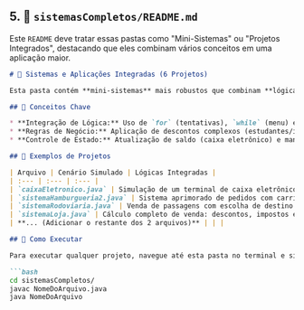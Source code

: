 ## 5. 🛒 `sistemasCompletos/README.md`

Este `README` deve tratar essas pastas como "Mini-Sistemas" ou "Projetos Integrados", destacando que eles combinam vários conceitos em uma aplicação maior.

```markdown
# 🛒 Sistemas e Aplicações Integradas (6 Projetos)

Esta pasta contém **mini-sistemas** mais robustos que combinam **lógica de negócios**, estruturas de repetição e condicionais em um único fluxo de aplicação.

## 🎯 Conceitos Chave

* **Integração de Lógica:** Uso de `for` (tentativas), `while` (menu) e `switch` (opções) na mesma aplicação.
* **Regras de Negócio:** Aplicação de descontos complexos (estudantes/idosos) e cálculo de impostos.
* **Controle de Estado:** Atualização de saldo (caixa eletrônico) e manipulação de listas de pedidos (`ArrayList` implícito nos sistemas de lanchonete).

## 📁 Exemplos de Projetos

| Arquivo | Cenário Simulado | Lógicas Integradas |
| :--- | :--- | :--- |
| `caixaEletronico.java` | Simulação de um terminal de caixa eletrônico com login, depósito e saque. | `for`, `while`, `switch-case`, `if/else`. |
| `sistemaHamburgueria2.java` | Sistema aprimorado de pedidos com carrinho, adição, remoção e aplicação de descontos. | `ArrayList`, `if/else`, Laços. |
| `sistemaRodoviaria.java` | Venda de passagens com escolha de destino e aplicação de descontos por idade. | Condicionais complexas (`if/else if`). |
| `sistemaLoja.java` | Cálculo completo de venda: descontos, impostos e parcelamento. | Múltiplos cálculos e formatação. |
| **... (Adicionar o restante dos 2 arquivos)** | | |

## 🚀 Como Executar

Para executar qualquer projeto, navegue até esta pasta no terminal e siga os passos (substitua pelo nome do seu arquivo):

```bash
cd sistemasCompletos/
javac NomeDoArquivo.java
java NomeDoArquivo
````

```
```